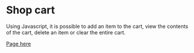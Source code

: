 # Shop cart

Using Javascript, it is possible to add an item to the cart, view the contents of the cart, delete an item or clear the entire cart.

[Page here](mksenia728.github.io/FE-shopper/)
